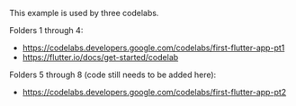 This example is used by three codelabs.

Folders 1 through 4:

- https://codelabs.developers.google.com/codelabs/first-flutter-app-pt1
- https://flutter.io/docs/get-started/codelab

Folders 5 through 8 (code still needs to be added here):

- https://codelabs.developers.google.com/codelabs/first-flutter-app-pt2
